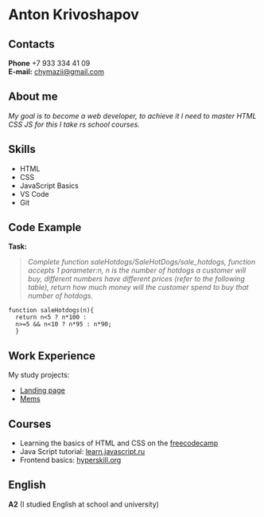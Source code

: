 # Anton Krivoshapov
## Contacts
**Phone** +7 933 334 41 09 <br>
**E-mail:** chymazii@gmail.com<br>
## About me
*My goal is to become a web developer, to achieve it I need to master HTML CSS JS for this I take rs school courses.*
## Skills
* HTML
* CSS
* JavaScript Basics
* VS Code
* Git
## Code Example
__Task:__
> *Complete function saleHotdogs/SaleHotDogs/sale_hotdogs, function accepts 1 parameter:n, n is the number of hotdogs a customer will buy, different numbers have different prices (refer to the following table), return how much money will the customer spend to buy that number of hotdogs.*
```
function saleHotdogs(n){
  return n<5 ? n*100 : 
  n>=5 && n<10 ? n*95 : n*90; 
  }
```
## Work Experience
My study projects:
* [Landing page](https://anton5k.github.io/green-corp-landing/)
* [Mems](https://anton5k.github.io/cssBayan/cssBayan/)
## Courses
* Learning the basics of HTML and CSS on the [freecodecamp](https://www.freecodecamp.org/learn/2022/responsive-web-design/)
* Java Script tutorial: [learn.javascript.ru](https://learn.javascript.ru/)
* Frontend basics: [hyperskill.org](https://hyperskill.org/tracks?category=11)
## English
**A2** (I studied English at school and university)